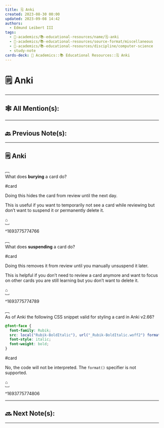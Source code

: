 ```yaml
---
title: 🗒️ Anki
created: 2023-08-30 00:00
updated: 2023-09-08 14:42
authors:
  - Edmund Leibert III
tags:
  - 🔴-academics/📚-educational-resources/name/🗒️-anki
  - 🔴-academics/📚-educational-resources/source-format/miscellaneous
  - 🔴-academics/📚-educational-resources/discipline/computer-science
  - study-note
cards-deck: 🔴 Academics::📚 Educational Resources::🗒️ Anki
---
```



# 🗒️ Anki

---

## 🕸️ All Mention(s): 

---

## 🔙 Previous Note(s):

---

## 🗒️ Anki

﹇<br>
What does **burying** a card do?

#card

Doing this hides the card from review until the next day.

This is useful if you want to temporarily not see a card while reviewing but don’t want to suspend it or permanently delete it.

⌂
<br>﹈<br>^1693775774766


﹇<br>
What does **suspending** a card do?

#card 

Doing this removes it from review until you manually unsuspend it later.

This is helpful if you don’t need to review a card anymore and want to focus on other cards you are still learning but you don’t want to delete it.

⌂
<br>﹈<br>^1693775774789


﹇<br>
As of Anki the following CSS snippet valid for styling a card in Anki v2.66?

```css
@font-face {
  font-family: Rubik;
  src: local("Rubik-BoldItalic"), url("_Rubik-BoldItalic.woff2") format("woff2");
  font-style: italic;
  font-weight: bold;
}
```

#card 

No, the code will not be interpreted. The `format()` specifier is not supported.

⌂
<br>﹈<br>^1693775774806


---

## 🔜 Next Note(s):

---
